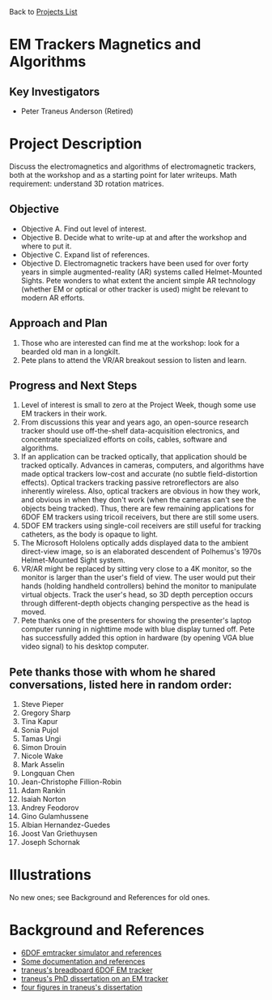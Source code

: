 Back to [Projects List](../../README.md#ProjectsList)

# EM Trackers Magnetics and Algorithms

## Key Investigators

- Peter Traneus Anderson (Retired)

# Project Description

Discuss the electromagnetics and algorithms of electromagnetic trackers, both at the workshop and as a starting point for later writeups. Math requirement: understand 3D rotation matrices.

## Objective

- Objective A. Find out level of interest.
- Objective B. Decide what to write-up at and after the workshop and where to put it.
- Objective C. Expand list of references.
- Objective D. Electromagnetic trackers have been used for over forty years in simple augmented-reality (AR) systems called Helmet-Mounted Sights. Pete wonders to what extent the ancient simple AR technology (whether EM or optical or other tracker is used) might be relevant to modern AR efforts.

## Approach and Plan

1. Those who are interested can find me at the workshop: look for a bearded old man in a longkilt.
2. Pete plans to attend the VR/AR breakout session to listen and learn.

## Progress and Next Steps
1. Level of interest is small to zero at the Project Week, though some use EM trackers in their work.
2. From discussions this year and years ago, an open-source research tracker should use off-the-shelf data-acquisition electronics, and concentrate specialized efforts on coils, cables, software and algorithms.
3. If an application can be tracked optically, that application should be tracked optically. Advances in cameras, computers, and algorithms have made optical trackers low-cost and accurate (no subtle field-distortion effects). Optical trackers tracking passive retroreflectors are also inherently wireless. Also, optical trackers are obvious in how they work, and obvious in when they don't work (when the cameras can't see the objects being tracked). Thus, there are few remaining applications for 6DOF EM trackers using tricoil receivers, but there are still some users.
4. 5DOF EM trackers using single-coil receivers are still useful for tracking catheters, as the body is opaque to light.
5. The Microsoft Hololens optically adds displayed data to the ambient direct-view image, so is an elaborated descendent of Polhemus's 1970s Helmet-Mounted Sight system.
6. VR/AR might be replaced by sitting very close to a 4K monitor, so the monitor is larger than the user's field of view. The
user would put their hands (holding handheld controllers) behind the monitor to manipulate virtual objects. Track the user's head, so 3D depth perception occurs through different-depth objects changing perspective as the head is moved.
7. Pete thanks one of the presenters for showing the presenter's laptop computer running in nighttime mode with blue display turned off. Pete has successfully added this option in hardware (by opening VGA blue video signal) to his desktop computer.

## Pete thanks those with whom he shared conversations, listed here in random order:

1. Steve Pieper
2. Gregory Sharp
3. Tina Kapur
4. Sonia Pujol
5. Tamas Ungi
6. Simon Drouin
7. Nicole Wake
8. Mark Asselin
9. Longquan Chen
10. Jean-Christophe Fillion-Robin
11. Adam Rankin
12. Isaiah Norton
13. Andrey Feodorov
14. Gino Gulamhussene
15. Albian Hernandez-Guedes
16. Joost Van Griethuysen
17. Joseph Schornak

# Illustrations

No new ones; see Background and References for old ones.

<!--Add pictures and links to videos that demonstrate what has been accomplished.-->

<!--![Description of picture](Example2.jpg)-->

<!--![Some more images](Example2.jpg)-->

# Background and References

<!--Use this space for information that may help people better understand your project, like links to papers, source code, or data.-->

- [6DOF emtracker simulator and references](https://github.com/traneus/emtrackers)
- [Some documentation and references](https://na-mic.org/wiki/Open_Source_Electromagnetic_Trackers)
- [traneus's breadboard 6DOF EM tracker](https://web.archive.org/web/20151002101401/http://home.comcast.net/~traneus/dry_emtrackertricoil.htm)
- [traneus's PhD dissertation on an EM tracker](https://web.archive.org/web/20151002101400/http://home.comcast.net/~traneus/thesis.pdf)
- [four figures in traneus's dissertation](https://web.archive.org/web/20151002101400/http://home.comcast.net/~traneus/thesifig.pdf)


